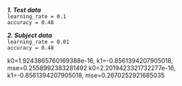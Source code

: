 **_1. Test data_**\
`learning_rate = 0.1`\
`accuracy = 0.48`

**_2. Subject data_**\
`learning_rate = 0.01`\
`accuracy = 0.48`

k0=1.9243865760169388e-16, k1=-0.8561394207905018, mse=0.2558992383281492
k0=2.2019423321732277e-16, k1=-0.8561394207905018, mse=0.2670252921685035